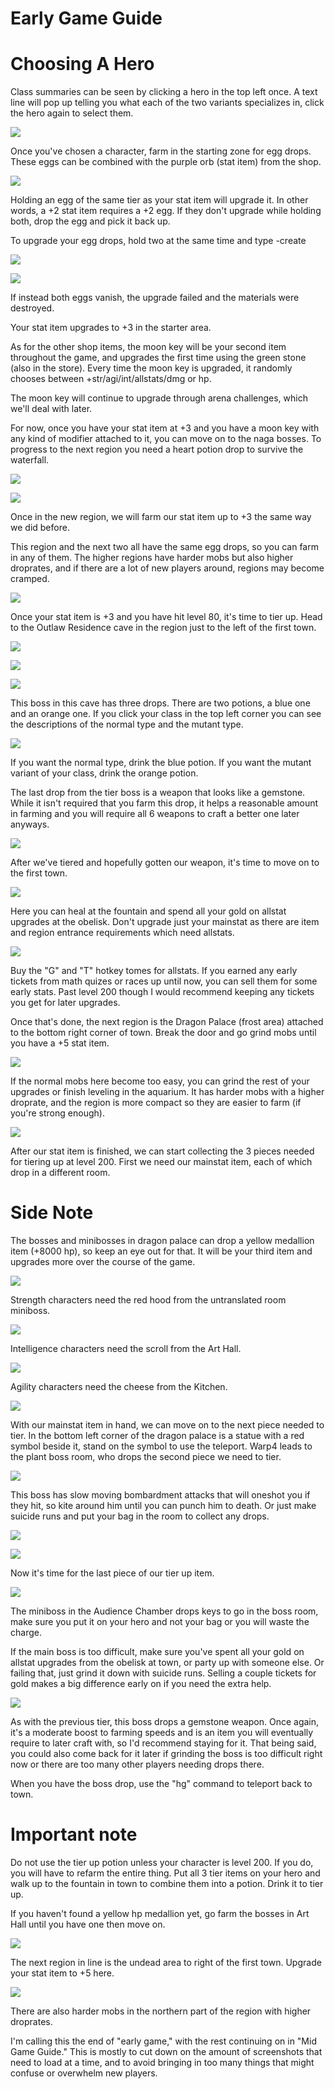 # Early Game Guide

# Choosing A Hero
Class summaries can be seen by clicking a hero in the top left once. A text line will pop up telling you what each of the two variants specializes in, click the hero again to select them.

![](https://image.ibb.co/bF98BK/Class_Desc.png)

Once you've chosen a character, farm in the starting zone for egg drops. These eggs can be combined with the purple orb (stat item) from the shop.

![](https://image.ibb.co/muEYBK/First_Shop.png)

Holding an egg of the same tier as your stat item will upgrade it. In other words, a +2 stat item requires a +2 egg. If they don't upgrade while holding both, drop the egg and pick it back up.

To upgrade your egg drops, hold two at the same time and type -create

![](https://image.ibb.co/fQTh5e/Egg.png)

![](https://image.ibb.co/eWgfrK/Egg_Upgrade.png)

If instead both eggs vanish, the upgrade failed and the materials were destroyed.

Your stat item upgrades to +3 in the starter area.

As for the other shop items, the moon key will be your second item throughout the game, and upgrades the first time using the green stone (also in the store). Every time the moon key is upgraded, it randomly chooses between +str/agi/int/allstats/dmg or hp.

The moon key will continue to upgrade through arena challenges, which we'll deal with later.

For now, once you have your stat item at +3 and you have a moon key with any kind of modifier attached to it, you can move on to the naga bosses. To progress to the next region you need a heart potion drop to survive the waterfall.

![](https://preview.ibb.co/g2M5rK/Heart_Potion.png)

![](https://image.ibb.co/mOoPke/Waterfall.png)

Once in the new region, we will farm our stat item up to +3 the same way we did before.

This region and the next two all have the same egg drops, so you can farm in any of them. The higher regions have harder mobs but also higher droprates, and if there are a lot of new players around, regions may become cramped.

![](https://preview.ibb.co/dfpmyz/Ship_Graveyard.png)

Once your stat item is +3 and you have hit level 80, it's time to tier up. Head to the Outlaw Residence cave in the region just to the left of the first town.

![](https://image.ibb.co/dobMWK/T1-Boss-Entry.png)

![](https://image.ibb.co/hrMMWK/T1_Boss.png)

![](https://image.ibb.co/k1Ftdz/T1_Potions.png)

This boss in this cave has three drops. There are two potions, a blue one and an orange one. If you click your class in the top left corner you can see the descriptions of the normal type and the mutant type.

![](https://image.ibb.co/bF98BK/Class_Desc.png)

If you want the normal type, drink the blue potion. If you want the mutant variant of your class, drink the orange potion.

The last drop from the tier boss is a weapon that looks like a gemstone. While it isn't required that you farm this drop, it helps a reasonable amount in farming and you will require all 6 weapons to craft a better one later anyways.

![](https://image.ibb.co/hUj8Tz/Weapons.png)

After we've tiered and hopefully gotten our weapon, it's time to move on to the first town.

![](https://preview.ibb.co/khjarK/Town_1.png)

Here you can heal at the fountain and spend all your gold on allstat upgrades at the obelisk. Don't upgrade just your mainstat as there are item and region entrance requirements which need allstats.

![](https://image.ibb.co/nOfWWK/Obelisk_Allstats.png)

Buy the "G" and "T" hotkey tomes for allstats. If you earned any early tickets from math quizes or races up until now, you can sell them for some early stats. Past level 200 though I would recommend keeping any tickets you get for later upgrades.

Once that's done, the next region is the Dragon Palace (frost area) attached to the bottom right corner of town. Break the door and go grind mobs until you have a +5 stat item.

![](https://image.ibb.co/c04arK/Frost_Zone_Eggs.png)

If the normal mobs here become too easy, you can grind the rest of your upgrades or finish leveling in the aquarium. It has harder mobs with a higher droprate, and the region is more compact so they are easier to farm (if you're strong enough).

![](https://preview.ibb.co/f9yFfe/Aquarium.png)

After our stat item is finished, we can start collecting the 3 pieces needed for tiering up at level 200.
First we need our mainstat item, each of which drop in a different room.

# Side Note
The bosses and minibosses in dragon palace can drop a yellow medallion item (+8000 hp), so keep an eye out for that. It will be your third item and upgrades more over the course of the game.

![](https://image.ibb.co/dahH5e/Frost_Zone_Hp_Item.png)

Strength characters need the red hood from the untranslated room miniboss.

![](https://preview.ibb.co/kFH0Qe/Frost_Zone_Str_Drop.png)

Intelligence characters need the scroll from the Art Hall.

![](https://image.ibb.co/nwpx5e/Frost_Zone_Int_Drop.png)

Agility characters need the cheese from the Kitchen.

![](https://image.ibb.co/ng04ke/Frost_Zone_Agi_Drop.png)

With our mainstat item in hand, we can move on to the next piece needed to tier. In the bottom left corner of the dragon palace is a statue with a red symbol beside it, stand on the symbol to use the teleport. Warp4 leads to the plant boss room, who drops the second piece we need to tier.

![](https://preview.ibb.co/i1sBWK/Frost_Zone_Statue.png)

This boss has slow moving bombardment attacks that will oneshot you if they hit, so kite around him until you can punch him to death. Or just make suicide runs and put your bag in the room to collect any drops.

![](https://image.ibb.co/kWteJz/T2_Plant_Missiles.png)

![](https://image.ibb.co/ng04ke/Frost-Zone-Agi-Drop.png)

Now it's time for the last piece of our tier up item.

![](https://image.ibb.co/emhTBK/T2-Boss-Room-Key.png)

The miniboss in the Audience Chamber drops keys to go in the boss room, make sure you put it on your hero and not your bag or you will waste the charge.

If the main boss is too difficult, make sure you've spent all your gold on allstat upgrades from the obelisk at town, or party up with someone else. Or failing that, just grind it down with suicide runs. Selling a couple tickets for gold makes a big difference early on if you need the extra help.

![](https://image.ibb.co/b4RYdz/T2_Boss_Drop.png)

As with the previous tier, this boss drops a gemstone weapon. Once again, it's a moderate boost to farming speeds and is an item you will eventually require to later craft with, so I'd recommend staying for it. That being said, you could also come back for it later if grinding the boss is too difficult right now or there are too many other players needing drops there.

When you have the boss drop, use the "hg" command to teleport back to town.

# Important note

Do not use the tier up potion unless your character is level 200. If you do, you will have to refarm the entire thing.
Put all 3 tier items on your hero and walk up to the fountain in town to combine them into a potion. Drink it to tier up.

If you haven't found a yellow hp medallion yet, go farm the bosses in Art Hall until you have one then move on.

![](https://image.ibb.co/dahH5e/Frost_Zone_Hp_Item.png)

The next region in line is the undead area to right of the first town.
Upgrade your stat item to +5 here.

![](https://image.ibb.co/fUL4ke/Undead_Egg.png)

There are also harder mobs in the northern part of the region with higher droprates.

I'm calling this the end of "early game," with the rest continuing on in "Mid Game Guide." This is mostly to cut down on the amount of screenshots that need to load at a time, and to avoid bringing in too many things that might confuse or overwhelm new players.
